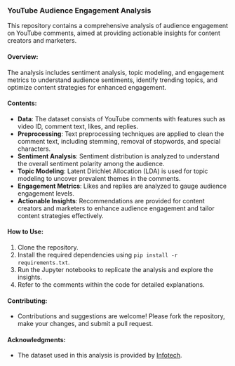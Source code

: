 ### YouTube Audience Engagement Analysis

This repository contains a comprehensive analysis of audience engagement on YouTube comments, aimed at providing actionable insights for content creators and marketers.

#### Overview:
The analysis includes sentiment analysis, topic modeling, and engagement metrics to understand audience sentiments, identify trending topics, and optimize content strategies for enhanced engagement.

#### Contents:
- **Data**: The dataset consists of YouTube comments with features such as video ID, comment text, likes, and replies.
- **Preprocessing**: Text preprocessing techniques are applied to clean the comment text, including stemming, removal of stopwords, and special characters.
- **Sentiment Analysis**: Sentiment distribution is analyzed to understand the overall sentiment polarity among the audience.
- **Topic Modeling**: Latent Dirichlet Allocation (LDA) is used for topic modeling to uncover prevalent themes in the comments.
- **Engagement Metrics**: Likes and replies are analyzed to gauge audience engagement levels.
- **Actionable Insights**: Recommendations are provided for content creators and marketers to enhance audience engagement and tailor content strategies effectively.

#### How to Use:
1. Clone the repository.
2. Install the required dependencies using `pip install -r requirements.txt`.
3. Run the Jupyter notebooks to replicate the analysis and explore the insights.
4. Refer to the comments within the code for detailed explanations.

#### Contributing:
- Contributions and suggestions are welcome! Please fork the repository, make your changes, and submit a pull request.

#### Acknowledgments:
- The dataset used in this analysis is provided by [Infotech](https://www.infotech.com/).
